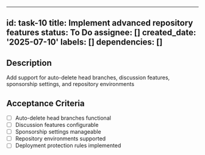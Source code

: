 ______________________________________________________________________

## id: task-10 title: Implement advanced repository features status: To Do assignee: [] created_date: '2025-07-10' labels: [] dependencies: []

## Description

Add support for auto-delete head branches, discussion features, sponsorship settings, and repository environments

## Acceptance Criteria

- [ ] Auto-delete head branches functional
- [ ] Discussion features configurable
- [ ] Sponsorship settings manageable
- [ ] Repository environments supported
- [ ] Deployment protection rules implemented
